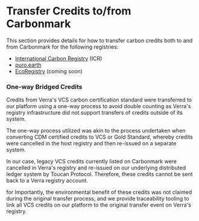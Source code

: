 # Transfer Credits to/from Carbonmark

This section provides details for how to transfer carbon credits both to and from Carbonmark for the following registries:

* [International Carbon Registry](https://www.carbonregistry.com/) (ICR)
* [puro.earth](https://puro.earth/)
* [EcoRegistry](https://www.ecoregistry.io/) (coming soon)

### One-way Bridged Credits

Credits from Verra's VCS carbon certification standard were transferred to our platform using a one-way process to avoid double counting as Verra's registry infrastructure did not support transfers of credits outside of its system.&#x20;

The one-way process utilized was akin to the process undertaken when converting CDM certified credits to VCS or Gold Standard, whereby credits were cancelled in the host registry and then re-issued on a separate system.&#x20;

In our case, legacy VCS credits currently listed on Carbonmark were cancelled in Verra's registry and re-issued on our underlying distributed ledger system by Toucan Protocol. Therefore, these credits cannot be sent back to a Verra registry account.&#x20;

for Importantly, the environmental benefit of these credits was not claimed during the original transfer process, and we provide traceability tooling to link all VCS credits on our platform to the original transfer event on Verra's registry.
